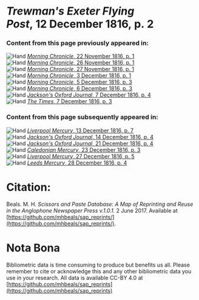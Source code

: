 # *Trewman's Exeter Flying Post*, 12 December 1816, p. 2  
  
### Content from this page previously appeared in:  
![Hand](http://scissorsandpaste.net/wp-content/uploads/2017/06/smallhandpointer.png) [*Morning Chronicle*, 22 November 1816, p. 1](https://mhbeals.github.io/sap_html/Morning-Chronicle/Morning-Chronicle-22-November-1816-p-1)  
![Hand](http://scissorsandpaste.net/wp-content/uploads/2017/06/smallhandpointer.png) [*Morning Chronicle*, 26 November 1816, p. 1](https://mhbeals.github.io/sap_html/Morning-Chronicle/Morning-Chronicle-26-November-1816-p-1)  
![Hand](http://scissorsandpaste.net/wp-content/uploads/2017/06/smallhandpointer.png) [*Morning Chronicle*, 27 November 1816, p. 1](https://mhbeals.github.io/sap_html/Morning-Chronicle/Morning-Chronicle-27-November-1816-p-1)  
![Hand](http://scissorsandpaste.net/wp-content/uploads/2017/06/smallhandpointer.png) [*Morning Chronicle*, 3 December 1816, p. 1](https://mhbeals.github.io/sap_html/Morning-Chronicle/Morning-Chronicle-3-December-1816-p-1)  
![Hand](http://scissorsandpaste.net/wp-content/uploads/2017/06/smallhandpointer.png) [*Morning Chronicle*, 5 December 1816, p. 3](https://mhbeals.github.io/sap_html/Morning-Chronicle/Morning-Chronicle-5-December-1816-p-3)  
![Hand](http://scissorsandpaste.net/wp-content/uploads/2017/06/smallhandpointer.png) [*Morning Chronicle*, 6 December 1816, p. 3](https://mhbeals.github.io/sap_html/Morning-Chronicle/Morning-Chronicle-6-December-1816-p-3)  
![Hand](http://scissorsandpaste.net/wp-content/uploads/2017/06/smallhandpointer.png) [*Jackson's Oxford Journal*, 7 December 1816, p. 4](https://mhbeals.github.io/sap_html/Jackson's-Oxford-Journal/Jackson's-Oxford-Journal-7-December-1816-p-4)  
![Hand](http://scissorsandpaste.net/wp-content/uploads/2017/06/smallhandpointer.png) [*The Times*, 7 December 1816, p. 3](https://mhbeals.github.io/sap_html/The-Times/The-Times-7-December-1816-p-3)  
  
### Content from this page subsequently appeared in:  
![Hand](http://scissorsandpaste.net/wp-content/uploads/2017/06/smallhandpointer.png) [*Liverpool Mercury*, 13 December 1816, p. 7](https://mhbeals.github.io/sap_html/Liverpool-Mercury/Liverpool-Mercury-13-December-1816-p-7)  
![Hand](http://scissorsandpaste.net/wp-content/uploads/2017/06/smallhandpointer.png) [*Jackson's Oxford Journal*, 14 December 1816, p. 4](https://mhbeals.github.io/sap_html/Jackson's-Oxford-Journal/Jackson's-Oxford-Journal-14-December-1816-p-4)  
![Hand](http://scissorsandpaste.net/wp-content/uploads/2017/06/smallhandpointer.png) [*Jackson's Oxford Journal*, 21 December 1816, p. 4](https://mhbeals.github.io/sap_html/Jackson's-Oxford-Journal/Jackson's-Oxford-Journal-21-December-1816-p-4)  
![Hand](http://scissorsandpaste.net/wp-content/uploads/2017/06/smallhandpointer.png) [*Caledonian Mercury*, 23 December 1816, p. 3](https://mhbeals.github.io/sap_html/Caledonian-Mercury/Caledonian-Mercury-23-December-1816-p-3)  
![Hand](http://scissorsandpaste.net/wp-content/uploads/2017/06/smallhandpointer.png) [*Liverpool Mercury*, 27 December 1816, p. 5](https://mhbeals.github.io/sap_html/Liverpool-Mercury/Liverpool-Mercury-27-December-1816-p-5)  
![Hand](http://scissorsandpaste.net/wp-content/uploads/2017/06/smallhandpointer.png) [*Leeds Mercury*, 28 December 1816, p. 4](https://mhbeals.github.io/sap_html/Leeds-Mercury/Leeds-Mercury-28-December-1816-p-4)  


# Citation: 

Beals. M. H. *Scissors and Paste Database: A Map of Reprinting and Reuse in the Anglophone Newspaper Press v.1.0.1.* 2 June 2017. Available at [https://github.com/mhbeals/sap_reprints/](https://github.com/mhbeals/sap_reprints/). 

# Nota Bona

Bibliometric data is time consuming to produce but benefits us all. Please remember to cite or acknowledge this and any other bibliometric data you use in your research. All data is available CC-BY 4.0 at [https://github.com/mhbeals/sap_reprints](https://github.com/mhbeals/sap_reprints)